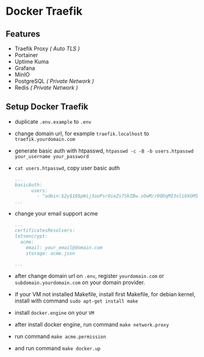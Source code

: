 # Docker Traefik

## Features
- Traefik Proxy *( Auto TLS )*
- Portainer
- Uptime Kuma
- Grafana
- MinIO
- PostgreSQL *( Private Network )*
- Redis *( Private Network )*

## Setup Docker Traefik
- duplicate `.env.example` to `.env` 
- change domain url, for example `traefik.localhost` to `traefik.yourdomain.com`
- generate basic auth with htpasswd, `htpasswd -c -B -b users.htpasswd your_username your_password`
- `cat users.htpasswd`, copy user basic auth
  
  ```yml
  ...
  basicAuth:
        users:
          - "admin:$2y$10$pWij3ooPsrOieZs7SkIBw.sOwM/r90DqMI3nli6XGMSt799.v15zq" # change your basic auth
  ...
  ```

- change your email support acme
  
  ```yml
  ...
  certificatesResolvers:
  letsencrypt:
    acme:
      email: your_email@domain.com
      storage: acme.json
  
  ...
  ```

- after change domain url on `.env`, register `yourdomain.com` or `subdomain.yourdomain.com` on your domain provider.
- if your VM not installed Makefile, install first Makefile, for debian kernel, install with command `sudo apt-get install make`
- install `docker.engine` on your `VM`
- after install docker engine, run command `make network.proxy`
- run command `make acme.permission`
- and run command `make docker.up`
